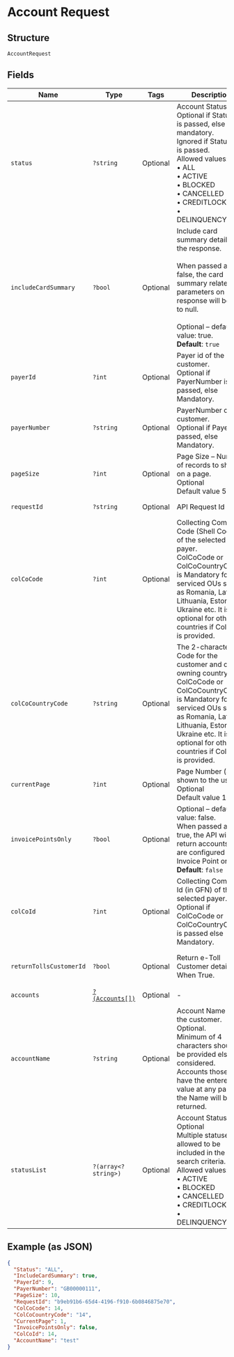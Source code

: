 
# Account Request

## Structure

`AccountRequest`

## Fields

| Name | Type | Tags | Description | Getter | Setter |
|  --- | --- | --- | --- | --- | --- |
| `status` | `?string` | Optional | Account Status.<br>Optional if StatusList is passed, else mandatory.<br>Ignored if StatusList is passed.<br>Allowed values:<br>•    ALL<br>•    ACTIVE<br>•    BLOCKED<br>•    CANCELLED<br>•    CREDITLOCK<br>•    DELINQUENCYLOCK | getStatus(): ?string | setStatus(?string status): void |
| `includeCardSummary` | `?bool` | Optional | Include card summary details in the response.<br><br>When passed as false, the card summary related parameters on response will be set to null.<br><br>Optional – default value: true.<br>**Default**: `true` | getIncludeCardSummary(): ?bool | setIncludeCardSummary(?bool includeCardSummary): void |
| `payerId` | `?int` | Optional | Payer id of the customer.<br>Optional if PayerNumber is passed, else Mandatory. | getPayerId(): ?int | setPayerId(?int payerId): void |
| `payerNumber` | `?string` | Optional | PayerNumber of the customer.<br>Optional if PayerId is passed, else Mandatory. | getPayerNumber(): ?string | setPayerNumber(?string payerNumber): void |
| `pageSize` | `?int` | Optional | Page Size – Number of records to show on a page.<br>Optional<br>Default value 50 | getPageSize(): ?int | setPageSize(?int pageSize): void |
| `requestId` | `?string` | Optional | API Request Id | getRequestId(): ?string | setRequestId(?string requestId): void |
| `colCoCode` | `?int` | Optional | Collecting Company Code (Shell Code) of the selected payer.<br>ColCoCode or ColCoCountryCode  is Mandatory for serviced OUs such as Romania, Latvia, Lithuania, Estonia, Ukraine etc. It is optional for other countries if ColCoID is provided. | getColCoCode(): ?int | setColCoCode(?int colCoCode): void |
| `colCoCountryCode` | `?string` | Optional | The 2-character ISO Code for the customer and card owning country.<br>ColCoCode or ColCoCountryCode  is Mandatory for serviced OUs such as Romania, Latvia, Lithuania, Estonia, Ukraine etc. It is optional for other countries if ColCoID is provided. | getColCoCountryCode(): ?string | setColCoCountryCode(?string colCoCountryCode): void |
| `currentPage` | `?int` | Optional | Page Number (as shown to the users)<br>Optional<br>Default value 1 | getCurrentPage(): ?int | setCurrentPage(?int currentPage): void |
| `invoicePointsOnly` | `?bool` | Optional | Optional – default value: false.<br>When passed as true, the API will return accounts that are configured as Invoice Point only.<br>**Default**: `false` | getInvoicePointsOnly(): ?bool | setInvoicePointsOnly(?bool invoicePointsOnly): void |
| `colCoId` | `?int` | Optional | Collecting Company Id (in GFN) of the selected payer.<br>Optional if ColCoCode or ColCoCountryCode  is passed else Mandatory. | getColCoId(): ?int | setColCoId(?int colCoId): void |
| `returnTollsCustomerId` | `?bool` | Optional | Return e-Toll Customer details When True. | getReturnTollsCustomerId(): ?bool | setReturnTollsCustomerId(?bool returnTollsCustomerId): void |
| `accounts` | [`?(Accounts[])`](../../doc/models/accounts.md) | Optional | - | getAccounts(): ?array | setAccounts(?array accounts): void |
| `accountName` | `?string` | Optional | Account Name of the customer.<br>Optional.<br>Minimum of 4 characters should be provided else not considered.<br>Accounts those have the entered value at any part of the Name will be returned. | getAccountName(): ?string | setAccountName(?string accountName): void |
| `statusList` | `?(array<?string>)` | Optional | Account Statuses.<br>Optional<br>Multiple statuses are allowed to be included in the search criteria.<br>Allowed values:<br>•    ACTIVE<br>•    BLOCKED<br>•    CANCELLED<br>•    CREDITLOCK<br>•    DELINQUENCYLOCK | getStatusList(): ?array | setStatusList(?array statusList): void |

## Example (as JSON)

```json
{
  "Status": "ALL",
  "IncludeCardSummary": true,
  "PayerId": 9,
  "PayerNumber": "GB00000111",
  "PageSize": 10,
  "RequestId": "b9eb91b6-65d4-4196-f910-6b0846875e70",
  "ColCoCode": 14,
  "ColCoCountryCode": "14",
  "CurrentPage": 1,
  "InvoicePointsOnly": false,
  "ColCoId": 14,
  "AccountName": "test"
}
```

